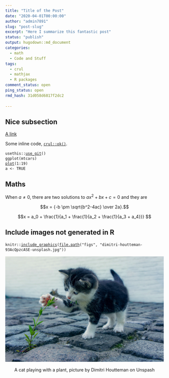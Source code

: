 ```yaml
---
title: "Title of the Post"
date: "2020-04-01T00:00:00"
author: "admin7891"
slug: "post-slug"
excerpt: "Here I summarize this fantastic post"
status: "publish"
output: hugodown::md_document
categories:
  - math
  - Code and Stuff
tags:
  - crul
  - mathjax
  - R packages
comment_status: open
ping_status: open
rmd_hash: 31d058d6817f2dc2

---
```


Nice subsection
---------------

[A link](https://masalmon.eu)

Some inline code, [`crul::ok()`](https://docs.ropensci.org/crul/reference/ok.html).

<div class="highlight">

<pre class='chroma'><code class='language-r' data-lang='r'><span class='k'>usethis</span>::<span class='nf'><a href='https://usethis.r-lib.org/reference/use_git.html'>use_git</a></span>()
<span class='nf'>ggplot</span>(<span class='k'>mtcars</span>)
<span class='nf'><a href='https://rdrr.io/r/graphics/plot.html'>plot</a></span>(<span class='m'>1</span><span class='o'>:</span><span class='m'>19</span>)
<span class='k'>a</span> <span class='o'>&lt;-</span> <span class='kc'>TRUE</span></code></pre>

</div>

Maths
-----

When $a \ne 0$, there are two solutions to $ax^2 + bx + c = 0$ and they are

$$x = {-b \pm \sqrt{b^2-4ac} \over 2a}.$$

$$x = a_0 + \frac{1}{a_1 + \frac{1}{a_2 + \frac{1}{a_3 + a_4}}} $$

Include images not generated in R
---------------------------------

<div class="highlight">

<pre class='chroma'><code class='language-r' data-lang='r'><span class='k'>knitr</span>::<span class='nf'><a href='https://rdrr.io/pkg/knitr/man/include_graphics.html'>include_graphics</a></span>(<span class='nf'><a href='https://rdrr.io/r/base/file.path.html'>file.path</a></span>(<span class='s'>"figs"</span>, <span class='s'>"dimitri-houtteman-93AcQpzcASE-unsplash.jpg"</span>))
</code></pre>

<div class="figure" style="text-align: center">

<img src="figs/dimitri-houtteman-93AcQpzcASE-unsplash.jpg" alt="A cat playing with a plant, picture by Dimitri Houtteman on Unspash" width="700px" />
<p class="caption">
A cat playing with a plant, picture by Dimitri Houtteman on Unspash
</p>

</div>

</div>


